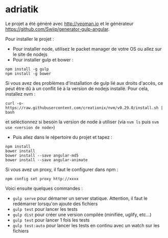# adriatik

Le projet a été généré avec http://yeoman.io et le générateur https://github.com/Swiip/generator-gulp-angular.

Pour installer le projet :
* Pour installer node, utilisez le packet manager de votre OS ou allez sur le site de nodejs
* Pour installer gulp et bower :
```
npm install -g gulp
npm install -g bower
```

Si vous avez des problèmes d'installation de gulp lié aux droits d'accès, ce peut être dû à un conflit lié à la version de nodejs installé.
Pour cela, installez nvm :

`curl -o- https://raw.githubusercontent.com/creationix/nvm/v0.29.0/install.sh | bash`

et seléctionnez si besoin la version de node à utiliser (via `nvm ls` puis `nvm use <version de node>`)


* Puis allez dans le répertoire du projet et tapez :
```
npm install
bower install
bower install --save angular-md5
bower install --save angular-animate
```

Si vous avez un proxy, il faut le configurer dans npm :
```
npm config set proxy http://xxxx
```


Voici ensuite quelques commandes :
* ```gulp serve``` pour démarrer un server statique. Attention, il faut le redémarrer lorsqu'on ajoute des fichiers
* ```gulp test``` pour lancer les tests
* ```gulp dist``` pour créer une version compilée (minifiée, uglify, etc...)
* ```gulp test``` pour lancer 1 fois les tests
* ```gulp test:auto``` pour lancer les tests en continu avec un watch sur les fichiers
